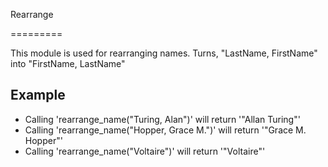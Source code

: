 Rearrange

=========

This module is used for rearranging names.
Turns, "LastName, FirstName" into "FirstName, LastName"

## Example

 * Calling 'rearrange_name("Turing, Alan")' will return '"Allan Turing"'
 * Calling 'rearrange_name("Hopper, Grace M.")' will return '"Grace M. Hopper"'
 * Calling 'rearrange_name("Voltaire")' will return '"Voltaire"'